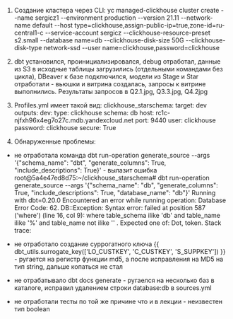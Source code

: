 1. Создание кластера через CLI:
yc managed-clickhouse cluster create --name sergicz1 --environment production --version 21.11 --network-name default --host type=clickhouse,assign-public-ip=true,zone-id=ru-central1-c --service-account sergicz --clickhouse-resource-preset s2.small --database name=db --clickhouse-disk-size 50G --clickhouse-disk-type network-ssd --user name=clickhouse,password=clickhouse

2. dbt установился, проинициализировался, debug отработал, данные из S3 в исходные таблицы загрузились (отдельными командами без цикла), DBeaver к базе подключился, модели из Stage и Star отработали - вьюшки и витрина создалась, запросы к витрине выполнились. Результаты запросов в Q2.1.jpg, Q3.3.jpg, Q4.2jpg
3. Profiles.yml имеет такой вид:
clickhouse_starschema:
  target: dev
  outputs:
    dev:
      type: clickhouse
      schema: db
      host: rc1c-njfxh96x4eg7o27c.mdb.yandexcloud.net
      port: 9440
      user: clickhouse
      password: clickhouse
      secure: True
     
4. Обнаруженные проблемы:
- не отработала команда dbt run-operation generate_source --args '{"schema_name": "dbt", "generate_columns": True, "include_descriptions": True}' - вылазит ошибка
root@5a4e47ed8d75:~/clickhouse_starschema# dbt run-operation generate_source --args '{"schema_name": "db", "generate_columns": True, "include_descriptions": True, "database_name": "db"}'
Running with dbt=0.20.0
Encountered an error while running operation: Database Error
  Code: 62.
  DB::Exception: Syntax error: failed at position 587 ('where') (line 16, col 9): where table_schema ilike 'db'
          and table_name ilike '%'
          and table_name not ilike ''
  . Expected one of: Dot, token. Stack trace:
  
- не отработало создание суррогатного ключа {{ dbt_utils.surrogate_key(['LO_CUSTKEY', 'C_CUSTKEY', 'S_SUPPKEY']) }} - ругается на регистр функции md5, а после исправления на MD5  на тип string, дальше копаться не стал

- не отрабатывало dbt docs generate - ругаелся на несколько баз в каталоге, исправил удалением строки database:db в sources.yml
- не отработали тесты по той же причине что и в лекции - неизвестен тип boolean
